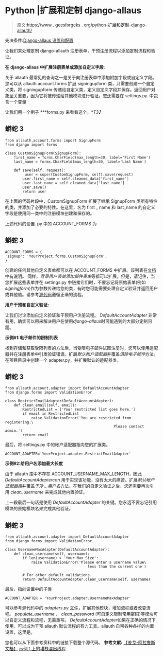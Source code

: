 # Python |扩展和定制 django-allaus

> 原文:[https://www . geesforgeks . org/python-扩展和定制-django-allauth/](https://www.geeksforgeeks.org/python-extending-and-customizing-django-allauth/)

先决条件:[Django-allaus 设置和配置](https://www.geeksforgeeks.org/python-django-allauth-setup-and-configuration/)

让我们来处理定制 django-allauth 注册表单，干预注册流程以添加定制流程和验证。

**在 django-allaus 中扩展注册表单或添加自定义字段:**

关于 allauth 最常见的查询之一是关于向注册表单中添加附加字段或自定义字段。您可以从 allauth.account.forms 扩展 signingupform 类，只需要创建一个自定义类，将 signingupform 传递给自定义类，定义自定义字段并保存。返回用户对象至关重要，因为它将被传递给其他模块进行验证。您还需要在 settings.py.
中包含一个变量

让我们用一个例子 ***forms.py 来看看这个。**T3】*

## 蟒蛇 3

```
from allauth.account.forms import SignupForm
from django import forms

class CustomSignupForm(SignupForm):
    first_name = forms.CharField(max_length=30, label='First Name')
    last_name = forms.CharField(max_length=30, label='Last Name')

    def save(self, request):
         user = super(CustomSignupForm, self).save(request)
        user.first_name = self.cleaned_data['first_name']
        user.last_name = self.cleaned_data['last_name']
        user.save()
        return user
```

在上面的代码片段中，CustomSignupForm 扩展了继承 SignupForm 类所有特性的类，并添加了必要的特性。在这里，名为 first _ name 和 last_name 的自定义字段是使用同一类中的注册模块创建和保存的。

上述代码的设置. py 中的 ACCOUNT_FORMS 为

## 蟒蛇 3

```
ACCOUNT_FORMS = {
'signup': 'YourProject.forms.CustomSignupForm',
}
```

创建的任何其他自定义表单都可以在 ACCOUNT_FORMS 中扩展。该列表在[文档](http://django-allauth.readthedocs.io/en/latest/forms.html#account-forms)中有说明。
同样，*登录用户表单添加邮件表单*等都可以扩展。但是，请记住，当您扩展这些表单并在 settings.py 中链接它们时，不要忘记将原始表单(例如*signingform*)作为参数传递给您的类，有时您可能需要处理自定义验证并返回用户或其他值。请参考[源代码](https://github.com/pennersr/django-allauth/blob/master/allauth/account/forms.py#L362)遵循正确的流程。

**用户干预和自定义验证:**

让我们讨论添加自定义验证和干预用户注册流程。 *DefaultAccountAdapter* 非常有用，确实可以用来解决用户在使用*django*–*allaus*时可能遇到的大部分定制问题。

**示例#1:电子邮件的限制列表**

找到存储和获取受限列表的方法后，当受限电子邮件试图注册时，您可以使用适配器并在注册表单中引发验证错误。扩展*默认帐户适配器*并覆盖*清除电子邮件*方法。在项目目录中创建一个 adapter.py，并扩展默认的适配器类。

## 蟒蛇 3

```
from allauth.account.adapter import DefaultAccountAdapter
from django.forms import ValidationError

class RestrictEmailAdapter(DefaultAccountAdapter):
    def clean_email(self, email):
        RestrictedList = ['Your restricted list goes here.']
        if email in RestrictedList
            raise ValidationError('You are restricted from registering.\
                                                  Please contact admin.')
        return email
```

最后，将 settings.py 中的帐户适配器指向您的扩展类。

```
ACCOUNT_ADAPTER='YourProject.adapter.RestrictEmailAdapter'
```

**示例#2:给用户名添加最大长度**

由于 allauth 库中不存在 ACCOUNT_USERNAME_MAX_LENGTH，因此 *DefaultAccountAdaptercan* 用于实现该功能，没有太大的痛苦。扩展*默认帐户适配器类*并覆盖*干净 _ 用户名*方法。在我们的自定义验证之后，您还需要再次引用 *clean_username* 来完成其他内置验证。

上一段最后一句话是使用 *DefaultAccountAdapter* 的关键。您永远不要忘记引用模块的原始模块名来完成其他验证。

## 蟒蛇 3

```
from allauth.account.adapter import DefaultAccountAdapter
from django.forms import ValidationError

class UsernameMaxAdapter(DefaultAccountAdapter):
    def clean_username(self, username):
        if len(username) > 'Your Max Size':
            raise ValidationError('Please enter a username value\
                                      less than the current one')

        # For other default validations.
        return DefaultAccountAdapter.clean_username(self, username)
```

最后，指向设置中的子类

```
ACCOUNT_ADAPTER = 'YourProject.adapter.UsernameMaxAdapter'
```

可以参考源代码中的 *adapters.py* [文件](https://github.com/pennersr/django-allauth/blob/master/allauth/account/adapter.py)，扩展其他模块，增加流程或者改变流程。 *populate_username* 、 *clean_password* (可自定义限制常用密码)等模块可以自定义流程和流程，无需重写。
*DefaultAccountAdapter*如果在正确的情况下使用，可以成为干预 allauth 默认流程的有力工具。allauth 自带各种各样的内置设置，这里是。

您也可以从下面参考资料中的链接下载整个源代码。
**参考文献:**
[【姜戈-阿拉鲁斯文档】](http://django-allauth.readthedocs.io/en/latest/)
[示例 1 上的堆栈溢出线程](https://stackoverflow.com/questions/50924482/django-allauth-restrict-registration-to-list-of-emails/50934047#50934047)